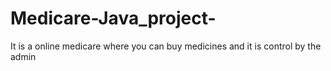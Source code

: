 # Medicare-Java_project-
It is a online medicare where you can buy medicines and it is control by the admin
